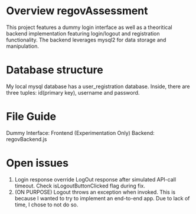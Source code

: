 # Overview regovAssessment
This project features a dummy login interface as well as a theoritical backend implementation featuring login/logout and registration
functionality. The backend leverages mysql2 for data storage and manipulation.

# Database structure 
My local mysql database has a user_registration database. Inside, there are three tuples: id(primary key), username and password.

# File Guide
Dummy Interface: Frontend (Experimentation Only)
Backend: regovBackend.js


# Open issues 
1. Login response override LogOut response after simulated API-call timeout. Check isLogoutButtonClicked flag during fix.
2. (ON PURPOSE) Logout throws an exception when invoked. This is because I wanted to try to implement an end-to-end app.
   Due to lack of time, I chose to not do so. 
